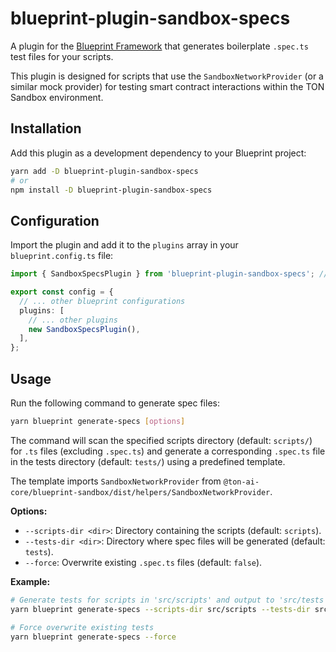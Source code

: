 # blueprint-plugin-sandbox-specs

A plugin for the [Blueprint Framework](https://github.com/ton-org/blueprint/) that generates boilerplate `.spec.ts` test files for your scripts.

This plugin is designed for scripts that use the `SandboxNetworkProvider` (or a similar mock provider) for testing smart contract interactions within the TON Sandbox environment.

## Installation

Add this plugin as a development dependency to your Blueprint project:

```bash
yarn add -D blueprint-plugin-sandbox-specs
# or
npm install -D blueprint-plugin-sandbox-specs
```

## Configuration

Import the plugin and add it to the `plugins` array in your `blueprint.config.ts` file:

```typescript
import { SandboxSpecsPlugin } from 'blueprint-plugin-sandbox-specs'; // Adjust path if needed

export const config = {
  // ... other blueprint configurations
  plugins: [
    // ... other plugins
    new SandboxSpecsPlugin(), 
  ],
};
```

## Usage

Run the following command to generate spec files:

```bash
yarn blueprint generate-specs [options]
```

The command will scan the specified scripts directory (default: `scripts/`) for `.ts` files (excluding `.spec.ts`) and generate a corresponding `.spec.ts` file in the tests directory (default: `tests/`) using a predefined template.

The template imports `SandboxNetworkProvider` from `@ton-ai-core/blueprint-sandbox/dist/helpers/SandboxNetworkProvider`.

**Options:**

*   `--scripts-dir <dir>`: Directory containing the scripts (default: `scripts`).
*   `--tests-dir <dir>`: Directory where spec files will be generated (default: `tests`).
*   `--force`: Overwrite existing `.spec.ts` files (default: `false`).

**Example:**

```bash
# Generate tests for scripts in 'src/scripts' and output to 'src/tests'
yarn blueprint generate-specs --scripts-dir src/scripts --tests-dir src/tests

# Force overwrite existing tests
yarn blueprint generate-specs --force
```

